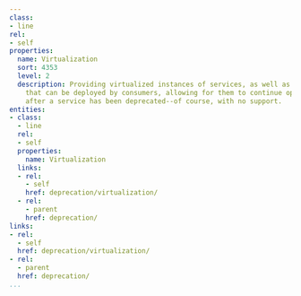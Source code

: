 ```yaml
---
class:
- line
rel:
- self
properties:
  name: Virtualization
  sort: 4353
  level: 2
  description: Providing virtualized instances of services, as well as client tooling
    that can be deployed by consumers, allowing for them to continue operating long
    after a service has been deprecated--of course, with no support.
entities:
- class:
  - line
  rel:
  - self
  properties:
    name: Virtualization
  links:
  - rel:
    - self
    href: deprecation/virtualization/
  - rel:
    - parent
    href: deprecation/
links:
- rel:
  - self
  href: deprecation/virtualization/
- rel:
  - parent
  href: deprecation/
...
```

